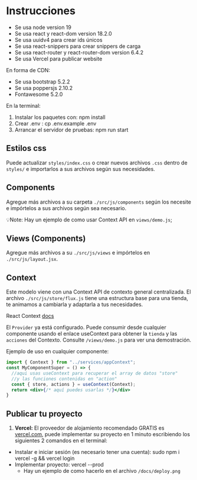 # Instrucciones

* Se usa node version 19
* Se usa react y react-dom version 18.2.0
* Se usa uuidv4 para crear ids únicos
* Se usa react-snippers para crear snippers de carga
* Se usa react-router y react-router-dom version 6.4.2
* Se usa Vercel para publicar website

En forma de CDN:

* Se usa bootstrap 5.2.2
* Se usa poppersjs 2.10.2
* Fontawesome 5.2.0

En la terminal:

1. Instalar los paquetes con: npm install
2. Crear .env : cp .env.example .env
3. Arrancar el servidor de pruebas: npm run start

## Estilos css

Puede actualizar `styles/index.css` o crear nuevos archivos `.css` dentro de `styles/` e importarlos a sus archivos según sus necesidades.

## Components

Agregue más archivos a su carpeta `./src/js/components` según los necesite e impórtelos a sus archivos según sea necesario.

💡Note: Hay un ejemplo de como usar Context API en `views/demo.js`;

## Views (Components)

Agregue más archivos a su `./src/js/views` e impórtelos en `./src/js/layout.jsx`.

## Context

Este modelo viene con una Context API de contexto general centralizada.
El archivo `./src/js/store/flux.js` tiene una estructura base para una tienda, te animamos a cambiarla y adaptarla a tus necesidades.

React Context [docs](https://es.reactjs.org/docs/context.html)

El `Provider` ya está configurado.
Puede consumir desde cualquier componente usando el enlace useContext para obtener la `tienda` y las `acciones` del Contexto.
Consulte `/views/demo.js` para ver una demostración.

Ejemplo de uso en cualquier componente:

```jsx
import { Context } from "../services/appContext";
const MyComponentSuper = () => {
  //aqui usas useContext para recuperar el array de datos "store" 
  //y las funciones contenidas en "action"
  const { store, actions } = useContext(Context);
  return <div>{/* aquí puedes usarlas */}</div>
}
```

## Publicar tu proyecto

1. **Vercel:** El proveedor de alojamiento recomendado GRATIS es [vercel.com](https://vercel.com/),
puede implementar su proyecto en 1 minuto escribiendo los siguientes 2 comandos en el terminal:

* Instalar e iniciar sesión (es necesario tener una cuenta):  sudo npm i vercel -g && vercel login
* Implementar proyecto: vercel --prod
  * Hay un ejemplo de como hacerlo en el archivo  `/docs/deploy.png`
